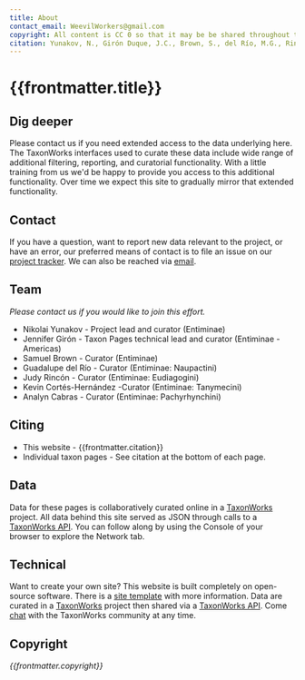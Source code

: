 ```yaml
---
title: About
contact_email: WeevilWorkers@gmail.com
copyright: All content is CC 0 so that it may be be shared throughout the world.
citation: Yunakov, N., Girón Duque, J.C., Brown, S., del Río, M.G., Rincón, J., Cortés-Hernández, K., Cabras, A. (2024) Available at [https://curculionidae.github.io/taxa/#/](https://curculionidae.github.io/taxa/#/) 
---
```


# {{frontmatter.title}}

## Dig deeper
Please contact us if you need extended access to the data underlying here. The TaxonWorks interfaces used to curate these data include wide range of additional filtering, reporting, and curatorial functionality. With a little training from us we'd be happy to provide you access to this additional functionality. Over time we expect this site to gradually mirror that extended functionality.

## Contact
If you have a question, want to report new data relevant to the project, or have an error, our preferred means of contact is to file an issue on our [project tracker](https://github.com/our/project/tracker). We can also be reached via [email](mailto:{{frontmatter.contact_email}}).   

## Team
 _Please contact us if you would like to join this effort._

* Nikolai Yunakov - Project lead and curator (Entiminae)
* Jennifer Girón - Taxon Pages technical lead and curator (Entiminae - Americas)
* Samuel Brown - Curator (Entiminae)
* Guadalupe del Río - Curator (Entiminae: Naupactini)
* Judy Rincón - Curator (Entiminae: Eudiagogini)
* Kevin Cortés-Hernández -Curator (Entiminae: Tanymecini)
* Analyn Cabras - Curator (Entiminae: Pachyrhynchini)

## Citing
* This website - {{frontmatter.citation}}
* Individual taxon pages - See citation at the bottom of each page.  

## Data
Data for these pages is collaboratively curated online in a [TaxonWorks](https://taxonworks) project. All data behind this site served as JSON through calls to a [TaxonWorks API](https://api.taxonworks.org). You can follow along by using the Console of your browser to explore the Network tab. 

## Technical
Want to create your own site? This website is built completely on open-source software. There is a [site template](https://github.com/SpeciesFileGroup/taxonpages) with more information. Data are curated in a [TaxonWorks](https://taxonworks.org) project then shared via a [TaxonWorks API](https://api.taxonworks.org). Come [chat](https://gitter.im/SpeciesFileGroup/taxonworks) with the TaxonWorks community at any time.

## Copyright
_{{frontmatter.copyright}}_
